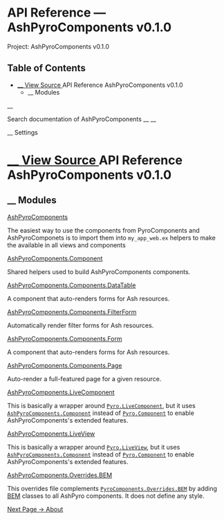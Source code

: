 # API Reference — AshPyroComponents v0.1.0

Project: AshPyroComponents v0.1.0

## Table of Contents

- [ __ View Source ](external_link) API Reference AshPyroComponents v0.1.0
  - __ Modules

__

Search documentation of AshPyroComponents __ __

__ Settings

#  [ __ View Source ](external_link) API Reference AshPyroComponents v0.1.0

##  __ Modules

[AshPyroComponents](external_link)

The easiest way to use the components from PyroComponents and AshPyroComponets is to import them into `my_app_web.ex` helpers to make the available in all views and components

[AshPyroComponents.Component](external_link)

Shared helpers used to build AshPyroComponents components.

[AshPyroComponents.Components.DataTable](external_link)

A component that auto-renders forms for Ash resources.

[AshPyroComponents.Components.FilterForm](external_link)

Automatically render filter forms for Ash resources.

[AshPyroComponents.Components.Form](external_link)

A component that auto-renders forms for Ash resources.

[AshPyroComponents.Components.Page](external_link)

Auto-render a full-featured page for a given resource.

[AshPyroComponents.LiveComponent](external_link)

This is basically a wrapper around [`Pyro.LiveComponent`](external_link), but it uses [`AshPyroComponents.Component`](external_link) instead of [`Pyro.Component`](external_link) to enable AshPyroComponents's extended features.

[AshPyroComponents.LiveView](external_link)

This is basically a wrapper around [`Pyro.LiveView`](external_link), but it uses [`AshPyroComponents.Component`](external_link) instead of [`Pyro.Component`](external_link) to enable AshPyroComponents's extended features.

[AshPyroComponents.Overrides.BEM](external_link)

This overrides file complements [`PyroComponents.Overrides.BEM`](external_link) by adding [BEM](external_link) classes to all AshPyro components. It does not define any style.

[ Next Page →  About  ](external_link)

